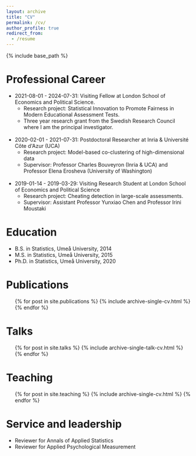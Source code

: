 ```yaml
---
layout: archive
title: "CV"
permalink: /cv/
author_profile: true
redirect_from:
  - /resume
---
```


{% include base_path %}

Professional Career
======
* 2021-08-01 - 2024-07-31: Visiting Fellow at London School of Economics and Political Science.
  * Research project: Statistical Innovation to Promote Fairness in Modern Educational Assessment Tests. 
  * Three year research grant from the Swedish Research Council where I am the principal investigator.
<br/><br/>
* 2020-02-01 - 2021-07-31: Postdoctoral Researcher at Inria & Université Côte d'Azur (UCA)
  * Research project: Model-based co-clustering of high-dimensional data 
  * Supervisor: Professor Charles Bouveyron (Inria & UCA) and Professor Elena Erosheva (University of Washington)
<br/><br/>
* 2019-01-14 - 2019-03-29: Visiting Research Student at London School of Economics and Political Science 
  * Research project: Cheating detection in large-scale assessments.  
  * Supervisor: Assistant Professor Yunxiao Chen and Professor Irini Moustaki
  
Education
======
* B.S. in Statistics, Umeå University, 2014
* M.S. in Statistics, Umeå University, 2015
* Ph.D. in Statistics, Umeå University, 2020

Publications
======
  <ul>{% for post in site.publications %}
    {% include archive-single-cv.html %}
  {% endfor %}</ul>
  
Talks
======
  <ul>{% for post in site.talks %}
    {% include archive-single-talk-cv.html %}
  {% endfor %}</ul>
  
Teaching
======
  <ul>{% for post in site.teaching %}
    {% include archive-single-cv.html %}
  {% endfor %}</ul>
  
Service and leadership
======
* Reviewer for Annals of Applied Statistics
* Reviewer for Applied Psychological Measurement
